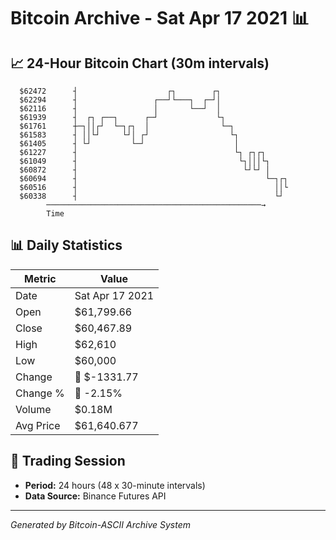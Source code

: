# Bitcoin Archive - Sat Apr 17 2021 📊

## 📈 24-Hour Bitcoin Chart (30m intervals)

```
  $62472      ┤                    ┌┐        ┌┐                
  $62294      ┤                 ┌──┘└───┐  ┌─┘│                
  $62116      ┤                 │       └──┘  │                
  $61939      ┤  ┌┐ ┌──┐      ┌─┘             └┐               
  $61761      ┼─┐││┌┘  └─┐┌┐  │                └─┐             
  $61583      ┤ ││└┘     └┘│ ┌┘                  └┐            
  $61405      ┤ └┘         └─┘                    │            
  $61227      ┤                                   └┐ ┌┐┌┐      
  $61049      ┤                                    └┐│││└┐     
  $60872      ┤                                     └┘└┘ │     
  $60694      ┤                                          └─┐┌┐ 
  $60516      ┤                                            ││└ 
  $60338      ┤                                            └┘  
        ────────────────────────────────────────────────→
        Time
```

## 📊 Daily Statistics

| Metric | Value |
|--------|-------|
| Date | Sat Apr 17 2021 |
| Open | $61,799.66 |
| Close | $60,467.89 |
| High | $62,610 |
| Low | $60,000 |
| Change | 🔴 $-1331.77 |
| Change % | 🔴 -2.15% |
| Volume | $0.18M |
| Avg Price | $61,640.677 |

## 📅 Trading Session

- **Period:** 24 hours (48 x 30-minute intervals)
- **Data Source:** Binance Futures API

---
*Generated by Bitcoin-ASCII Archive System*
